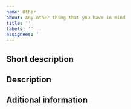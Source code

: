 ```yaml
---
name: Other
about: Any other thing that you have in mind
title: ''
labels: ''
assignees: ''
---
```


## Short description
<!-- What do you think that it should be? Just a few words to help us to quickly process your request (up to 5 words - please). -->

## Description
<!-- A clear and concise description of what do you need -->

## Aditional information
<!-- Any other additional information. -->
